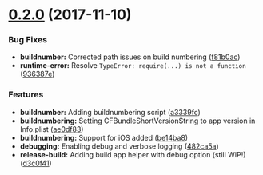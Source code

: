 <a name="0.2.0"></a>
# [0.2.0](https://github.com/holisticon/nativescript-buildhelper/compare/a3339fc...v0.2.0) (2017-11-10)


### Bug Fixes

* **buildnumber:** Corrected path issues on build numbering ([f81b0ac](https://github.com/holisticon/nativescript-buildhelper/commit/f81b0ac))
* **runtime-error:** Resolve `TypeError: require(...) is not a function` ([936387e](https://github.com/holisticon/nativescript-buildhelper/commit/936387e))


### Features

* **buildnumber:** Adding buildnumbering script ([a3339fc](https://github.com/holisticon/nativescript-buildhelper/commit/a3339fc))
* **buildnumbering:** Setting CFBundleShortVersionString to app version in Info.plist ([ae0df83](https://github.com/holisticon/nativescript-buildhelper/commit/ae0df83))
* **buildnumbering:** Support for iOS added ([be14ba8](https://github.com/holisticon/nativescript-buildhelper/commit/be14ba8))
* **debugging:** Enabling debug and verbose logging ([482ca5a](https://github.com/holisticon/nativescript-buildhelper/commit/482ca5a))
* **release-build:** Adding build app helper with debug option (still WIP!) ([d3c0f41](https://github.com/holisticon/nativescript-buildhelper/commit/d3c0f41))



